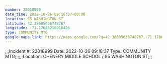```yaml
---
number: 22018999
date_time: 2022-10-26T09:18:37+00:00
location: 95 WASHINGTON ST
latitude: 42.38605636748767
longitude: -71.17085218018426
type: COMMUNITY MTG
google_maps_link: https://maps.google.com/?q=42.38605636748767,-71.17085218018426
---
```


;;;Incident #: 22018999  Date: 2022-10-26 09:18:37   Type: COMMUNITY MTG;;;;;;Location: CHENERY MIDDLE SCHOOL / 95 WASHINGTON ST;;;
